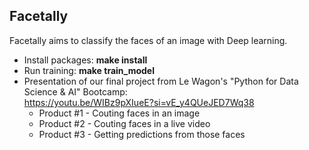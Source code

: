 ## Facetally
Facetally aims to classify the faces of an image with Deep learning.
- Install packages: **make install**
- Run training: **make train_model**
- Presentation of our final project from Le Wagon's "Python for Data Science & AI" Bootcamp:  
    https://youtu.be/WIBz9pXIueE?si=vE_y4QUeJED7Wq38
  - Product #1 - Couting faces in an image
  - Product #2 - Couting faces in a live video
  - Product #3 - Getting predictions from those faces
